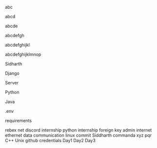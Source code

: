 abc

abcd

abcde

abcdefgh

abcdefghijkl

abcdefghijklmnop

Sidharth

Django

Server

Python

Java

.env

requirements

rebex
net
discord
internship
python internship
foreign key
admin
internet
ethernet
data communication
linux
commit
Siddharth
commanda
xyz
pqr
C++
Unix
github credentials
Day1
Day2
Day3
